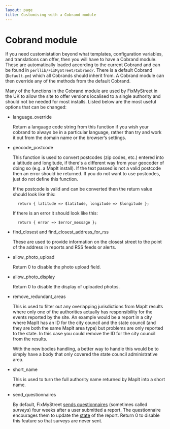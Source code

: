 ```yaml
---
layout: page
title: Customising with a Cobrand module
---
```


# Cobrand module

If you need customistation beyond what templates, configuration variables, and
translations can offer, then you will have to have a Cobrand module. These are
automatically loaded according to the current Cobrand and can be found in
`perllib/FixMyStreet/Cobrand/`. There is a default Cobrand (`Default.pm`)
which all Cobrands should inherit from. A Cobrand module can then override any
of the methods from the default Cobrand.

Many of the functions in the Cobrand module are used by FixMyStreet in the UK
to allow the site to offer versions localised to a single authority and should
not be needed for most installs. Listed below are the most useful options that
can be changed:

* language_override

    Return a language code string from this function if you wish your cobrand
to always be in a particular language, rather than try and work it out from the
domain name or the browser’s settings.

* geocode_postcode

    This function is used to convert postcodes (zip codes, etc.) entered into a
latitude and longitude, if there's a different way from your geocoder of doing so
(e.g. a MapIt install). If the text passed is not a valid postcode then an
error should be returned. If you do not want to use postcodes, just do not define
this function.

    If the postcode is valid and can be converted then the return value should
look like this:

        return { latitude => $latitude, longitude => $longitude };

    If there is an error it should look like this:

        return { error => $error_message };

* find_closest and find_closest_address_for_rss

    These are used to provide information on the closest street to the point of
the address in reports and RSS feeds or alerts.

* allow_photo_upload

    Return 0 to disable the photo upload field.

* allow_photo_display

    Return 0 to disable the display of uploaded photos.

* remove_redundant_areas

    This is used to filter out any overlapping jurisdictions from MapIt results
where only one of the authorities actually has responsibility for the events
reported by the site. An example would be a report in a city where MapIt
has an ID for the city council and the state council (and they are both the
same MapIt area type) but problems are only reported to the state. In this case
you could remove the ID for the city council from the results.

    With the new bodies handling, a better way to handle this would be to simply
have a body that only covered the state council administrative area.

* short_name

    This is used to turn the full authority name returned by MapIt into a short
name.

* send_questionnaires

    By default, FixMyStreet [sends questionnaires]({{site.baseurl}}running/surveys)
    (sometimes called _surveys_) four weeks after a user submitted a report. The
    questionnaire encourages them to update the 
    <a href="{{ site.baseurl }}glossary/#state" class="glossary__link">state</a>
    of the report. Return 0 to disable this feature so that surveys are never
    sent.
    

